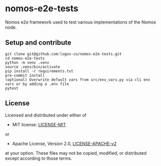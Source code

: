 # nomos-e2e-tests

Nomos e2e framework used to test various implementations of the Nomos node.

## Setup and contribute

```shell
git clone git@github.com:logos-co/nomos-e2e-tests.git
cd nomos-e2e-tests
python -m venv .venv
source .venv/bin/activate
pip install -r requirements.txt
pre-commit install
(optional) Overwrite default vars from src/env_vars.py via cli env vars or by adding a .env file
pytest
```

## License

Licensed and distributed under either of

- MIT license: [LICENSE-MIT](http://opensource.org/licenses/MIT)

or

- Apache License, Version 2.0, [LICENSE-APACHE-v2](http://www.apache.org/licenses/LICENSE-2.0)

at your option. These files may not be copied, modified, or distributed except according to those terms.
